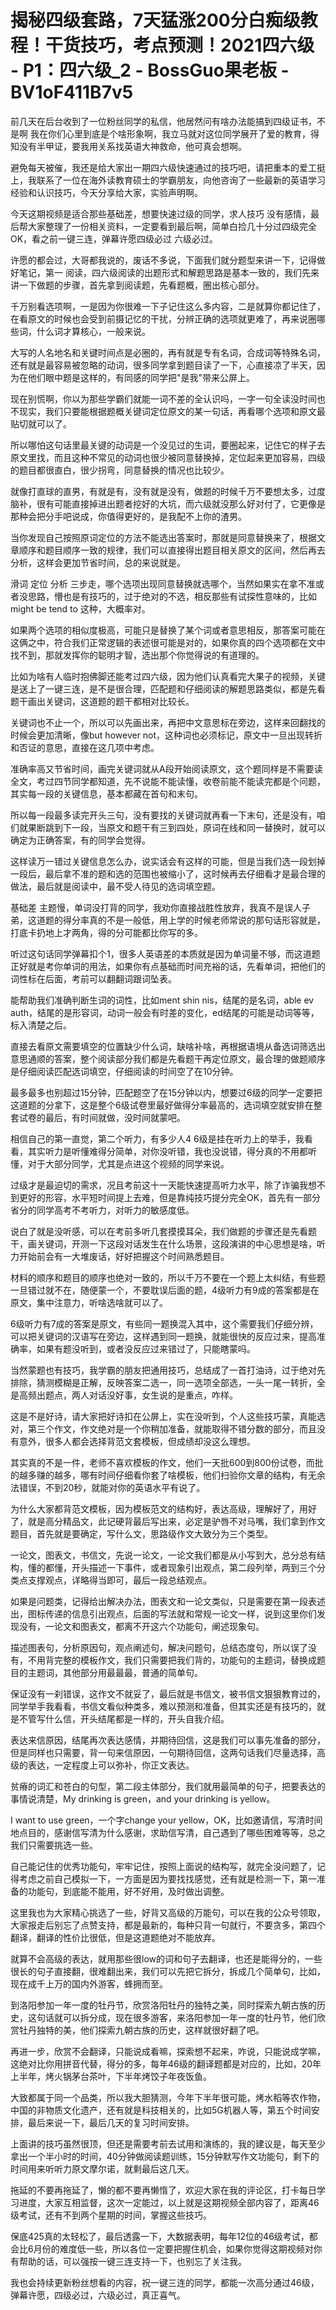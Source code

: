 # 揭秘四级套路，7天猛涨200分白痴级教程！干货技巧，考点预测！2021四六级 - P1：四六级_2 - BossGuo果老板 - BV1oF411B7v5

前几天在后台收到了一位粉丝同学的私信，他居然问有啥办法能搞到四级证书，不是啊 我在你们心里到底是个啥形象啊，我立马就对这位同学展开了爱的教育，得知没有半甲证，要我用关系找英语大神救命，他可真会想啊。

避免每天被催，我还是给大家出一期四六级快速通过的技巧吧，请把重本的爱工挺上，我联系了一位在海外读教育硕士的学霸朋友，向他咨询了一些最新的英语学习经验和认识技巧，今天分享给大家，实验声明啊。

今天这期视频是适合那些基础差，想要快速过级的同学，求人技巧 没有感情，最后帮大家整理了一份相关资料，一定要看到最后啊，简单白捡几十分过四级完全OK，看之前一键三连，弹幕许愿四级必过 六级必过。

许愿的都会过，大哥都我说的，废话不多说，下面我们就分题型来讲一下，记得做好笔记，第一 阅读，四六级阅读的出题形式和解题思路是基本一致的，我们先来讲一下做题的步骤，首先拿到阅读题，先看题概，圈出核心部分。

千万别看选项啊，一是因为你很难一下子记住这么多内容，二是就算你都记住了，在看原文的时候也会受到前摄记忆的干扰，分辨正确的选项就更难了，再来说圈哪些词，什么词才算核心，一般来说。

大写的人名地名和关键时间点是必圈的，再有就是专有名词，合成词等特殊名词，还有就是最容易被忽略的动词，很多同学拿到题目读了一下，心直接凉了半天，因为在他们眼中题是这样的，有同感的同学把"是我"带来公屏上。

现在别慌啊，你以为那些学霸们就能一词不差的全认识吗，一字一句全读没时间也不现实，我们只要能根据题概关键词定位原文的某一句话，再看哪个选项和原文最贴切就可以了。

所以哪怕这句话里最关键的动词是一个没见过的生词，要圈起来，记住它的样子去原文里找，而且这种不常见的动词也很少被同意替换掉，定位起来更加容易，四级的题目都很直白，很少拐弯，同意替换的情况也比较少。

就像打直球的直男，有就是有，没有就是没有，做题的时候千万不要想太多，过度脑补，很有可能直接掉进出题者挖好的大坑，而六级就没那么好对付了，它更像是那种会把分手吧说成，你值得更好的，是我配不上你的渣男。

当你发现自己按照原词定位的方法不能选出答案时，那就是同意替换来了，根据文章顺序和题目顺序一致的规律，我们可以直接得出题目相关原文的区间，然后再去分析，这样会更加节省时间，总的来说就是。

滑词 定位 分析 三步走，哪个选项出现同意替换就选哪个，当然如果实在拿不准或者没思路，懵也是有技巧的，过于绝对的不选，相反那些有试探性意味的，比如might be tend to 这种，大概率对。

如果两个选项的相似度极高，可能只是替换了某个词或者意思相反，那答案可能在这俩之中，符合我们正常逻辑的表述很可能是对的，如果你真的四个选项都在文中找不到，那就发挥你的聪明才智，选出那个你觉得说的有道理的。

比如为啥有人临时抱佛脚还能考过四六级，因为他们认真看完大果子的视频，关键是送上了一键三连，是不是很合理，匹配题和仔细阅读的解题思路类似，都是先看题干画出关键词，这道题的题干都相对比较长。

关键词也不止一个，所以可以先画出来，再把中文意思标在旁边，这样来回翻找的时候会更加清晰，像but however not，这种词也必须标记，原文中一旦出现转折和否证的意思，直接在这几项中考虑。

准确率高又节省时间，画完关键词就从A段开始阅读原文，这个题同样是不需要读全文，考过四节同学都知道，先不说能不能读懂，收卷前能不能读完都是个问题，其实每一段的关键信息，基本都藏在首句和末句。

所以每一段最多读完开头三句，没有要找的关键词就再看一下末句，还是没有，咱们就果断跳到下一段，当原文和题干有三到四处，原词在线和同一替换时，就可以确定为正确答案，有的同学会觉得。

这样读万一错过关键信息怎么办，说实话会有这样的可能，但是当我们选一段划掉一段后，最后拿不准的题和选的范围也被缩小了，这时候再去仔细看才是最合理的做法，最后就是阅读中，最不受人待见的选词填空题。

基础差 主题慢，单词没打背的同学，我劝你直接战胜性放弃，我真不是误人子弟，这道题的得分率真的不是一般低，用上学的时候老师常说的那句话形容就是，打底卡扔地上才两角，得的分可能都比你写的多。

听过这句话同学弹幕扣个1，很多人英语差的本质就是因为单词量不够，而这道题正好就是考你单词的用法，如果你有点基础而时间充裕的话，先看单词，把他们的词性标在后面，考前可以翻翻词跟词坠表。

能帮助我们准确判断生词的词性，比如ment shin nis，结尾的是名词，able ev auth，结尾的是形容词，动词一般会有时差的变化，ed结尾的可能是动词等等，标入清楚之后。

直接去看原文需要填空的位置缺少什么词，缺啥补啥，再根据语境从备选词筛选出意思通顺的答案，整个阅读部分我们都是先看题干再定位原文，最合理的做题顺序是仔细阅读匹配选词填空，仔细阅读的时间空了在10分钟。

最多最多也别超过15分钟，匹配题空了在15分钟以内，想要过6级的同学一定要把这道题的分拿下，这是整个6级试卷里最好做得分率最高的，选词填空就安排在整套试卷的最后，有时间就做，没时间就蒙吧。

相信自己的第一直觉，第二个听力，有多少人4 6级是挂在听力上的举手，我看看，其实听力是听懂难得分简单，对你没听错，我也没说错，得分真的不用都听懂，对于大部分同学，尤其是点进这个视频的同学来说。

过级才是最迫切的需求，况且考前这十一天能快速提高听力水平，除了诈骗我想不到更好的形容，水平短时间提上去难，但是靠纯技巧提分完全OK，首先有一部分省分的同学高考不考听力，对听力的敏感度低。

说白了就是没听感，可以在考前多听几套摸摸耳朵，我们做题的步骤还是先看题干，画关键词，开测一下这段对话发生在什么场景，这段演讲的中心思想是啥，听力开始前会有一大堆废话，好好把握这个时间熟悉题目。

材料的顺序和题目的顺序也绝对一致的，所以千万不要在一个题上太纠结，有些题一旦错过就不在，随便蒙一个，不要耽误后面的题，4级听力有9成的答案都是在原文，集中注意力，听啥选啥就可以了。

6级听力有7成的答案是原文，有些同一题换混入其中，这个需要我们仔细分辨，可以把关键词的汉语写在旁边，这样遇到同一题换，就能很快的反应过来，提高准确率，如果有题没听到，或者没反应过来错过了，只能瞎蒙吗。

当然蒙题也有技巧，我学霸的朋友把通用技巧，总结成了一首打油诗，过于绝对先排除，猜测模糊是正解，反映答案二选一，同一选项全部选，一头一尾一转折，全是高频出题点，两人对话没好事，女生说的是重点，咋样。

这是不是好诗，请大家把好诗扣在公屏上，实在没听到，个人这些技巧蒙，真能选对，第三个作文，作文绝对是一个你稍加准备，就能取得不错分数的部分，而且没有意外，很多人都会选择背范文套模板，但成绩却没这么理想。

其实真的不是一件，老师不喜欢模板的作文，他们一天批600到800份试卷，而批的越多赚的越多，哪有时间仔细看你套了啥模板，他们扫验你文章的结构，有无余法错误，不到20秒，就能对你的英语水平有说了。

为什么大家都背范文模板，因为模板范文的结构好，表达高级，理解好了，用好了，就是高分精品文，此记硬背最后写出来，必定是驴唇不对马嘴，我们拿到作文题目，首先就是要确定，写什么文，思路级作文大致分为三个类型。

一论文，图表文，书信文，先说一论文，一论文我们都是从小写到大，总分总有结构，懂的都懂，开头描述一下事件，或者现象引出观点，第二段列举，两到三个分类点支撑观点，详略得当即可，最后一段总结观点。

如果是问题类，记得给出解决办法，图表文和一论文类似，只是需要在第一段表述出，图标传递的信息引出观点，后面的写法就和常规一论文一样，说到这里你们发现没有，一论文和图表文，都离不开这六个功能句，阐述现象句。

描述图表句，分析原因句，观点阐述句，解决问题句，总结态度句，所以误了没有，不用背完整的模板作文，我们只需要把我们背的，功能句的主题词，替换成题目的主题词，其他部分用最最最，普通的简单句。

保证没有一刹错误，这作文不就妥了，最后就是书信文，被书信文狠狠教育过的，同学举手我看看，书信文看似种类多，难以预测和准备，但其实还是有技巧的，就是不管写什么信，开头结尾都是一样的，开头自我介绍。

表达来信原因，结尾再次表达感情，并期待回信，这是我们可以事先准备的部分，但是同样也只需要，背一句来信原因，一句期待回信，这两句话我们尽量选择，高级的表达，一定程度上可以弥补，你正文表达。

贫瘠的词汇和苍白的句型，第二段主体部分，我们就用最简单的句子，把要表达的事情说清楚，My drinking is green，and your drinking is yellow。

I want to use green，一个字change your yellow，OK，比如邀请信，写清时间地点目的，感谢信写清为什么感谢，求助信写清，自己遇到了哪些困难等等，总之我们只需要挑选一些。

自己能记住的优秀功能句，牢牢记住，按照上面说的结构写，就完全没问题了，记得考虑之前自己模拟一下，一方面是因为要找找感觉，还有就是检测一下，第一准备的功能句，到底能不能用，好不好用，及时做出调整。

这里我也为大家精心挑选了一些，好背又高级的万能句，可以在我的公众号领取，大家报走后别忘了点赞支持，都是最新的，每种只背一句就行，不要贪多，第四个翻译，翻译的性价比很低，但是这道题绝对不能放弃。

就算不会高级的表达，就用那些很low的词和句子去翻译，也还是能得分的，一些很长的句子直接翻，很难翻出来，我们可以先把它拆分，拆成几个简单句，比如，现在成千上万的国内外游客，蜂拥而至。

到洛阳参加一年一度的牡丹节，欣赏洛阳牡丹的独特之美，同时探索九朝古族的历史，这句话就可以拆分成，现在很多游客，来洛阳参加一年一度的牡丹节，他们欣赏牡丹独特的美，他们探索九朝古族的历史，这样就很好翻了吧。

再进一步，欣赏不会翻译，只能说成看嘛，探索想不起来，咋说，只能说成学嘛，这绝对比你用拼音代替，得分的多，每年46级的翻译题都是对应的，比如，20年上半年，烤火锅茅台茶叶，下半年烤饺子年夜饭鱼。

大致都属于同一个品类，所以我大胆猜测，今年下半年很可能，烤水稻等农作物，中国的非物质文化遗产，还有就是科技相关的，比如5G机器人等，第五个时间安排，最后来说一下，最后几天的复习时间安排。

上面讲的技巧虽然很顶，但还是需要考前去试用和演练的，我的建议是，每天至少拿出一个半小时的时间，40分钟做阅读题训练，15分钟默写作文功能句，剩下的时间用来听听力原文摩尔诺，就剩最后这几天。

拖延的不要再拖延了，懒的都不要再懒惰了，欢迎大家在我的评论区，打卡每日学习进度，大家互相监督，这次一定能过，以上就是这期视频全部内容了，距离46级考试，还有不到两个星期的时间，掌握这些技巧。

保底425真的太轻松了，最后透露一下，大数据表明，每年12位的46级考试，都会比6月份的难度低一些，所以各位一定要把握住机会，如果你觉得这期视频对你有帮助的话，可以强按一键三连支持一下，也别忘了关注我。

我也会持续更新粉丝想看的内容，祝一键三连的同学，都能一次高分通过46级，弹幕许愿，四级必过，六级必过，真正喜气。

